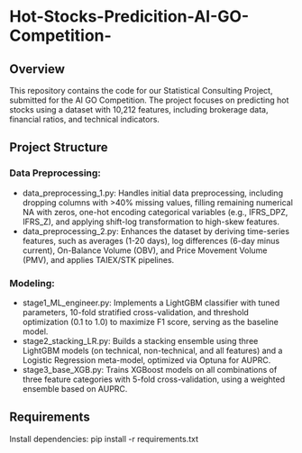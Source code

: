 # Hot-Stocks-Predicition-AI-GO-Competition-

## Overview
This repository contains the code for our Statistical Consulting Project, submitted for the AI GO Competition. The project focuses on predicting hot stocks using a dataset with 10,212 features, including brokerage data, financial ratios, and technical indicators.

## Project Structure
### Data Preprocessing:
- data_preprocessing_1.py: Handles initial data preprocessing, including dropping columns with >40% missing values, filling remaining numerical NA with zeros, one-hot encoding categorical variables (e.g., IFRS_DPZ, IFRS_Z), and applying shift-log transformation to high-skew features.
- data_preprocessing_2.py: Enhances the dataset by deriving time-series features, such as averages (1-20 days), log differences (6-day minus current), On-Balance Volume (OBV), and Price Movement Volume (PMV), and applies TAIEX/STK pipelines.

### Modeling:
- stage1_ML_engineer.py: Implements a LightGBM classifier with tuned parameters, 10-fold stratified cross-validation, and threshold optimization (0.1 to 1.0) to maximize F1 score, serving as the baseline model.
- stage2_stacking_LR.py: Builds a stacking ensemble using three LightGBM models (on technical, non-technical, and all features) and a Logistic Regression meta-model, optimized via Optuna for AUPRC.
- stage3_base_XGB.py: Trains XGBoost models on all combinations of three feature categories with 5-fold cross-validation, using a weighted ensemble based on AUPRC.

## Requirements
Install dependencies: pip install -r requirements.txt
